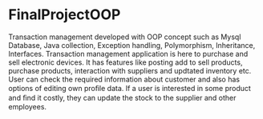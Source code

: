 # FinalProjectOOP

Transaction management developed with OOP concept such as Mysql Database, Java collection, Exception handling, Polymorphism, Inheritance, Interfaces. Transaction management application is here to purchase and sell electronic devices. It has features like posting add to sell products, purchase products, interaction with suppliers and updtated inventory  etc. User can check the required information about customer and also has options of editing own proﬁle data. If a user is interested in some product and ﬁnd it costly, they can update the stock to the supplier and other employees. 

